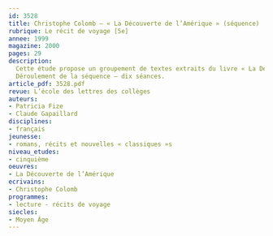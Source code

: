 ```yaml
---
id: 3528
title: Christophe Colomb – « La Découverte de l’Amérique » (séquence)
rubrique: Le récit de voyage [5e]
annee: 1999
magazine: 2000
pages: 29
description: 
  Cette étude propose un groupement de textes extraits du livre « La Découverte de l’Amérique », édition abrégée des « Œuvres complètes » de Christophe Colomb (l’école des loisirs). Ce dernier, dont les projets ont été inspirés par la lecture des récits de Marco Polo, pensait atteindre les Indes. Il y recherchait avant tout or et épices. C’est au nom des souverains d’Espagne et du Christ qu’il entreprend son voyage. Ses écrits ne se contenteront donc pas de traduire l’émerveillement devant chaque nouvelle découverte, mais justifieront également la légitimité des conquêtes. Ces thématiques, qui apparaissent tout au long des récits de l’époque, ont guidé le choix des extraits proposés. Si, pour tout genre de discours, la prise en charge du contexte de production est nécessaire, elle est, pour le récit de voyage, prédominante.
  Déroulement de la séquence – dix séances.
article_pdf: 3528.pdf
revue: L’école des lettres des collèges
auteurs:
- Patricia Fize
- Claude Gapaillard
disciplines:
- français
jeunesse:
- romans, récits et nouvelles « classiques »s
niveau_etudes:
- cinquième
oeuvres:
- La Découverte de l’Amérique
ecrivains:
- Christophe Colomb
programmes:
- lecture - récits de voyage
siecles:
- Moyen Âge
---
```

